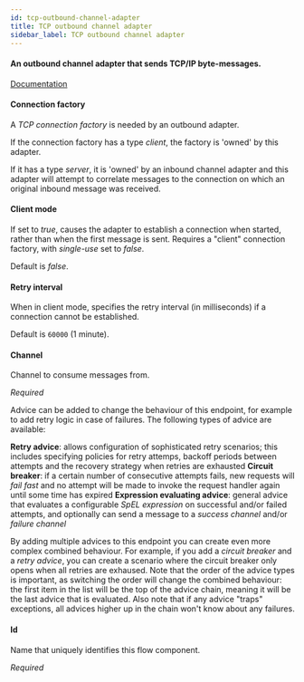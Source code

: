 ```yaml
---
id: tcp-outbound-channel-adapter
title: TCP outbound channel adapter
sidebar_label: TCP outbound channel adapter
---
```

#### An outbound channel adapter that sends TCP/IP byte-messages.
<a href="http://static.springsource.org/spring-integration/docs/2.1.x/reference/html/ip.html#tcp-adapters" target="_blank">Documentation</a>


#### Connection factory
A <i>TCP connection factory</i> is needed by an outbound adapter.

If the connection factory has a type <i>client</i>, the factory is 'owned' by this adapter. 

If it has a type <i>server</i>, it is 'owned' by an inbound channel adapter and this adapter will attempt to correlate messages to the connection on which an original inbound message was received.

#### Client mode
If set to <i>true</i>, causes the adapter to establish a connection when started, rather than when the first message is sent.
 Requires a "client" connection factory, with <i>single-use</i> set to <i>false</i>.


Default is <i>false</i>.

#### Retry interval
When in client mode, specifies the retry interval (in milliseconds) if a connection
 cannot be established.

Default is <code>60000</code> (1 minute).

#### Channel
Channel to consume messages from.

<i>Required</i>


Advice can be added to change the behaviour of this endpoint, for example to add retry logic in case of failures. The following types of advice are available:

<b>Retry advice</b>: allows configuration of sophisticated retry scenarios; this includes specifying policies for retry attemps, backoff periods between attempts and the recovery strategy when retries are exhausted
<b>Circuit breaker</b>: if a certain number of consecutive attempts fails, new requests will <i>fail fast</i> and no attempt will be made to invoke the request handler again until some time has expired
<b>Expression evaluating advice</b>: general advice that evaluates a configurable <i>SpEL expression</i> on successful and/or failed attempts, and optionally can send a message to a <i>success channel</i> and/or <i>failure channel</i>

By adding multiple advices to this endpoint you can create even more complex combined behaviour. For example, if you add a <i>circuit breaker</i> and a <i>retry advice</i>, you can create a scenario where the circuit breaker only opens when all retries are exhaused. Note that the order of the advice types is important, as switching the order will change the combined behaviour: the first item in the list will be the top of the advice chain, meaning it will be the last advice that is evaluated. Also note that if any advice "traps" exceptions, all advices higher up in the chain won't know about any failures.

#### Id
Name that uniquely identifies this flow component.

<i>Required</i>

